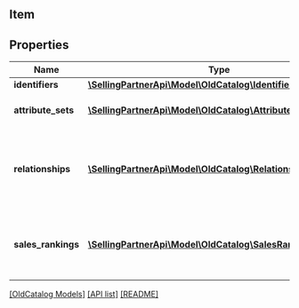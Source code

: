 ## Item

## Properties

Name | Type | Description | Notes
------------ | ------------- | ------------- | -------------
**identifiers** | [**\SellingPartnerApi\Model\OldCatalog\IdentifierType**](IdentifierType.md) |  |
**attribute_sets** | [**\SellingPartnerApi\Model\OldCatalog\AttributeSetListType[]**](AttributeSetListType.md) | A list of attributes for the item. | [optional]
**relationships** | [**\SellingPartnerApi\Model\OldCatalog\RelationshipType[]**](RelationshipType.md) | A list of variation relationship information, if applicable for the item. | [optional]
**sales_rankings** | [**\SellingPartnerApi\Model\OldCatalog\SalesRankType[]**](SalesRankType.md) | A list of sales rank information for the item by category. | [optional]

[[OldCatalog Models]](../) [[API list]](../../Api) [[README]](../../../README.md)

